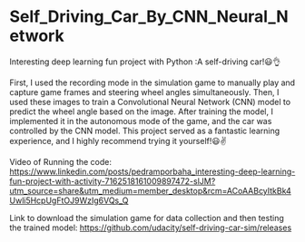 # Self_Driving_Car_By_CNN_Neural_Network
Interesting deep learning fun project with Python :A self-driving car!😃👌

First, I used the recording mode in the simulation game to manually play and capture game frames and steering wheel angles simultaneously. Then, I used these images to train a Convolutional Neural Network (CNN) model to predict the wheel angle based on the image. After training the model, I implemented it in the autonomous mode of the game, and the car was controlled by the CNN model. This project served as a fantastic learning experience, and I highly recommend trying it yourself!😃✌️

Video of Running the code:
https://www.linkedin.com/posts/pedramporbaha_interesting-deep-learning-fun-project-with-activity-7162518161009897472-slJM?utm_source=share&utm_medium=member_desktop&rcm=ACoAABcyItkBk4Uwli5HcpUgFtOJ9WzIg6VQs_Q

Link to download the simulation game for data collection and then testing the trained model:
https://github.com/udacity/self-driving-car-sim/releases
